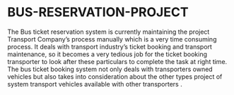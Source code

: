 # BUS-RESERVATION-PROJECT
The Bus ticket reservation system is currently maintaining the project Transport Company’s process manually which is a very time consuming process. It deals with transport industry’s ticket booking and transport maintenance, so it becomes a very tedious job for the ticket booking transporter to look after these particulars to complete the  task at right time. The bus ticket booking system not only deals with transporters owned vehicles but also takes into consideration about the other types project of system transport vehicles available with other transporters .
